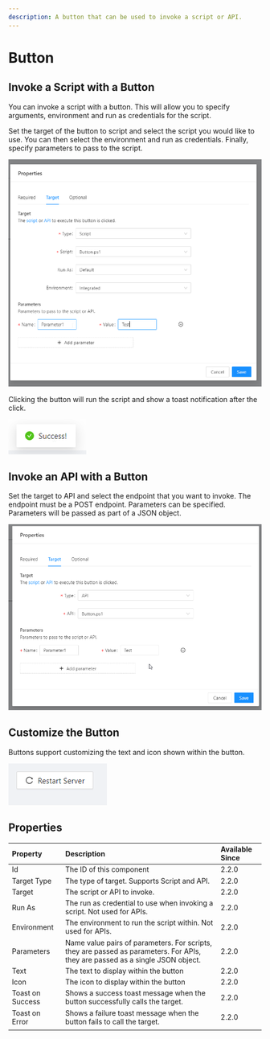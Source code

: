 ```yaml
---
description: A button that can be used to invoke a script or API.
---
```


# Button

## Invoke a Script with a Button

You can invoke a script with a button. This will allow you to specify arguments, environment and run as credentials for the script. 

Set the target of the button to script and select the script you would like to use. You can then select the environment and run as credentials. Finally, specify parameters to pass to the script. 

![](../../.gitbook/assets/image%20%28239%29.png)

Clicking the button will run the script and show a toast notification after the click. 

![](../../.gitbook/assets/image%20%28245%29.png)

## Invoke an API with a Button

Set the target to API and select the endpoint that you want to invoke. The endpoint must be a POST endpoint. Parameters can be specified. Parameters will be passed as part of a JSON object. 

![](../../.gitbook/assets/image%20%28238%29.png)

## Customize the Button 

Buttons support customizing the text and icon shown within the button.

![](../../.gitbook/assets/image%20%28244%29.png)

## Properties

| Property | Description | Available Since |
| :--- | :--- | :--- |
| Id | The ID of this component | 2.2.0 |
| Target Type | The type of target. Supports Script and API.  | 2.2.0 |
| Target | The script or API to invoke. | 2.2.0 |
| Run As | The run as credential to use when invoking a script. Not used for APIs. | 2.2.0 |
| Environment | The environment to run the script within. Not used for APIs. | 2.2.0 |
| Parameters | Name value pairs of parameters. For scripts, they are passed as parameters. For APIs, they are passed as a single JSON object. | 2.2.0 |
| Text | The text to display within the button | 2.2.0 |
| Icon | The icon to display within the button | 2.2.0 |
| Toast on Success | Shows a success toast message when the button successfully calls the target. | 2.2.0 |
| Toast on Error | Shows a failure toast message when the button fails to call the target. | 2.2.0 |
|  |  |  |

